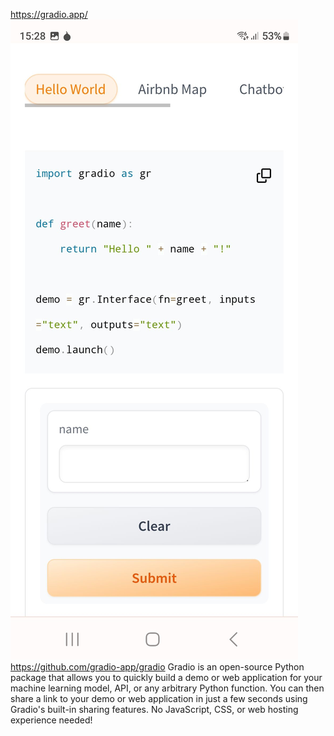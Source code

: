 https://gradio.app/
![](_asset/Screenshot_20240629_152801_Kiwi%20Browser.jpg)
https://github.com/gradio-app/gradio
Gradio is an open-source Python package that allows you to quickly build a demo or web application for your machine learning model, API, or any arbitrary Python function. You can then share a link to your demo or web application in just a few seconds using Gradio's built-in sharing features. No JavaScript, CSS, or web hosting experience needed!

